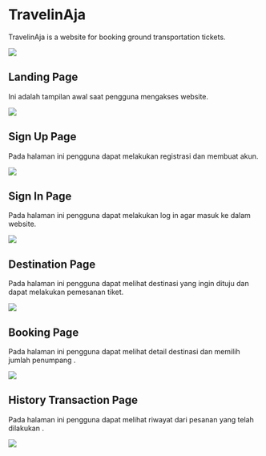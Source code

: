<h1>TravelinAja</h1>
<p>TravelinAja is a website for booking ground transportation tickets.</p>
<img src="public/assets/images/logo.png">

<h2> Landing Page </h2>
<p>Ini adalah tampilan awal saat pengguna mengakses website.</p>
<img src="public/assets/images/readme/landing.png">

<h2> Sign Up Page </h2>
<p>Pada halaman ini pengguna dapat melakukan registrasi dan membuat akun.</p>
<img src="public/assets/images/readme/signup.png">

<h2> Sign In Page </h2>
<p>Pada halaman ini pengguna dapat melakukan log in agar masuk ke dalam website.</p>
<img src="public/assets/images/readme/signin.png">

<h2> Destination Page</h2>
<p>Pada halaman ini pengguna dapat melihat destinasi yang ingin dituju dan dapat melakukan pemesanan tiket.</p>
<img src="public/assets/images/readme/destination.png">

<h2> Booking Page </h2>
<p>Pada halaman ini pengguna dapat melihat detail destinasi dan memilih jumlah penumpang .</p>
<img src="public/assets/images/readme/booking.png">


<h2> History Transaction Page </h2>
<p>Pada halaman ini pengguna dapat melihat riwayat dari pesanan yang telah dilakukan .</p>
<img src="public/assets/images/readme/history.png">
